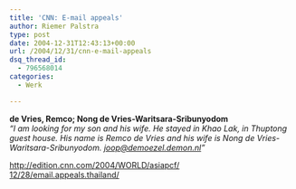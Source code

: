 ```yaml
---
title: 'CNN: E-mail appeals'
author: Riemer Palstra
type: post
date: 2004-12-31T12:43:13+00:00
url: /2004/12/31/cnn-e-mail-appeals
dsq_thread_id:
  - 796568014
categories:
  - Werk

---
```

**de Vries, Remco; Nong de Vries-Waritsara-Sribunyodom**  
_&#8220;I am looking for my son and his wife. He stayed in Khao Lak, in Thuptong guest house. His name is Remco de Vries and his wife is Nong de Vries-Waritsara-Sribunyodom. joop@demoezel.demon.nl&#8221;_

[http://edition.cnn.com/2004/WORLD/asiapcf/  
12/28/email.appeals.thailand/][1]

 [1]: http://edition.cnn.com/2004/WORLD/asiapcf/12/28/email.appeals.thailand/